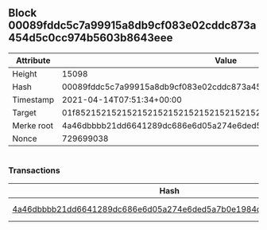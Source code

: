 ## Block 00089fddc5c7a99915a8db9cf083e02cddc873a454d5c0cc974b5603b8643eee

Attribute | Value
--- | ---
Height | 15098
Hash | 00089fddc5c7a99915a8db9cf083e02cddc873a454d5c0cc974b5603b8643eee
Timestamp | 2021-04-14T07:51:34+00:00
Target | 01f8521521521521521521521521521521521521521521521521521521521521
Merke root | 4a46dbbbb21dd6641289dc686e6d05a274e6ded5a7b0e1984df45aac53f52c73
Nonce | 729699038

```

```

### Transactions

Hash | Amount
--- | ---
[4a46dbbbb21dd6641289dc686e6d05a274e6ded5a7b0e1984df45aac53f52c73](4a46dbbbb21dd6641289dc686e6d05a274e6ded5a7b0e1984df45aac53f52c73.md) | 10.00000000 SKEPTI 
